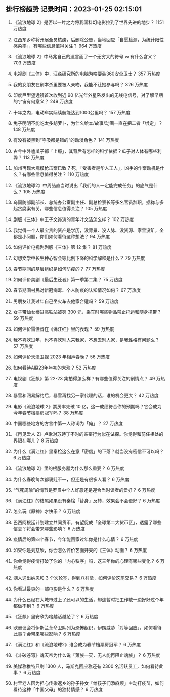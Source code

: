 
## 排行榜趋势 记录时间：2023-01-25 02:15:01
  
  1. 《流浪地球 2》是否以一片之力将我国科幻电影拉到了世界先进的地步？ 1151 万热度
    
  2. 江西东乡称将开展全员核酸，后删除公告，当地回应「自愿检测，为统计阳性感染率」，有哪些信息值得关注？ 964 万热度
    
  3. 《流浪地球 2》中马兆自己的遗言画了一个无穷大的符号 ∞ 有什么含义？ 703 万热度
    
  4. 电视剧《三体》中，汪淼研究所的电脑为啥要装360安全卫士？ 357 万热度
    
  5. 我的女朋友在剧本杀里要被人亲吻，我能不让她参与吗？ 326 万热度
    
  6. 印度巨型望远镜首次收到近 90 亿光年外星系发出的无线电信号，对了解早期的宇宙有何意义？ 249 万热度
    
  7. 十年之内，电动车实际续航能达到1000公里吗？ 157 万热度
    
  8. 兔子明明不能吃太多胡萝卜，为什么绘本/故事/动画一直在把二者「绑定」？ 148 万热度
    
  9. 有没有被黑到“呼吸都是错的”的动漫角色？ 141 万热度
    
  10. 古今中外嗑瓜子都「上瘾」，其背后有怎样的科学依据？瓜子对人体有哪些利弊？ 113 万热度
    
  11. 加州再现大规模枪击案已致 7 死，「受害者是华人工人」，凶手的作案动机是什么？有哪些信息值得关注？ 110 万热度
    
  12. 《流浪地球2》中周喆直当时说出「我们的人一定能完成任务」的底气是什么？ 105 万热度
    
  13. 乌国防部副部长、总统办公室副主任、副总检察长等多名官员辞职，据称与多起贪腐案有关，哪些信息值得关注？ 105 万热度
    
  14. 剧版《三体》中王子文饰演的青年叶文洁怎么样？ 102 万热度
    
  15. 我觉得一个人最宝贵的资产是学历，没背景、没人脉、没资源、家里没矿，全都是小问题，你们如何看待这种想法？ 94 万热度
    
  16. 如何评价电视剧剧版《三体》第 12 集？ 81 万热度
    
  17. 幻想文学中长生种心智会等比例下降的科学解释是什么？ 79 万热度
    
  18. 春节期间的基层组织是如何防疫的？ 77 万热度
    
  19. 如何评价美剧《最后生还者》第一季第二集？ 75 万热度
    
  20. 春节期间村民对新冠病毒、个人防疫的认知情况如何？ 67 万热度
    
  21. 男朋友让我过年自己坐火车去他家合适吗？ 59 万热度
    
  22. 女子带仙女棒进高铁站被罚 300 元，乘车时哪些物品禁止托运和随身携带？ 59 万热度
    
  23. 如何评价雷佳音在《满江红》里的表现？ 59 万热度
    
  24. 我不喜欢过年，也不喜欢别人来我家，不想去别人家，是我性格有问题么？ 57 万热度
    
  25. 如何评价天津卫视 2023 年相声春晚？ 56 万热度
    
  26. 如何看待A股23年年初的大涨？ 52 万热度
    
  27. 电视剧《狂飙》第 22-23 集拍得怎么样？有哪些值得关注的剧情点？ 49 万热度
    
  28. 暴雪和网易解约后，暴雪再找另一家代理的话，谁的机会更大？ 42 万热度
    
  29. 电影《流浪地球 2》票房率先破 10 亿，这一成绩符合你的预期吗？它会成为今年春节档票房冠军吗？ 38 万热度
    
  30. 中国哪些地方的方言中第一人称词为「俺」？ 27 万热度
    
  31. 《再见爱人  2》卢歌对苏诗丁不时的亲密行为似在试探。你觉得和前任相处的界限在哪儿？ 8 万热度
    
  32. 为什么《满江红》里秦桧这么在意「密信」的下落？就当没有密信不可以吗？ 6 万热度
    
  33. 《流浪地球 2》里的根服务器为什么那么重要？ 6 万热度
    
  34. 为什么春晚每次都褒贬不一，但还是有很多人看？ 6 万热度
    
  35. “气死周瑜”的情节是罗贯中个人好恶还是迎合当时读者的爱好？ 6 万热度
    
  36. 《满江红》的结尾如果没有秦桧「替身」反转，效果会不会更好？ 6 万热度
    
  37. 怎么玩《原神》才快乐？ 6 万热度
    
  38. 巴西阿根廷计划建立共同货币，有望促成「全球第二大货币区」，透露了哪些信息？将会带来哪些影响？ 6 万热度
    
  39. 疫情后的第四个春节，今年能回家过年你是什么心情？ 6 万热度
    
  40. 如果你是刘慈欣，你会怎么评价艺画开天的《三体》动画？ 6 万热度
    
  41. 你会觉得疫情打破了你的「内心秩序」吗，这三年你的心理有哪些变化？ 6 万热度
    
  42. 湖人送出纳恩和 3 个次轮签，得到八村垒，如何评价这笔交易？ 6 万热度
    
  43. 你看过最爽的一部电影是什么？ 6 万热度
    
  44. 为什么已经在大城市过上了还可以的生活，却连暂时把工作放一边好好过个年都做不到？ 6 万热度
    
  45. 《狂飙》里安欣为啥越活越怂了？ 6 万热度
    
  46. 欧洲议会将伊斯兰革命卫队列为恐怖组织，伊朗威胁「对等回应」，如何看待此事？会带来哪些影响？ 6 万热度
    
  47. 《满江红》和《流浪地球2》谁会成为春节档票房冠军？ 6 万热度
    
  48. 《斗破苍穹》魂天帝为什么说「萧族一灭，无人能再阻止魂族」？ 6 万热度
    
  49. 美媒称推特只剩 1300 人，马斯克回应称还有 2300 名活跃员工，如何看待此事？ 6 万热度
    
  50. 村里老人因为担心传染返乡的孙子孙女「给孩子们添麻烦」主动打疫苗，如何看待这种「中国父母」的独特情感？ 6 万热度
    